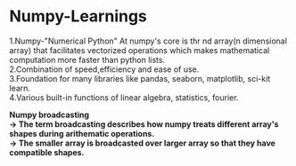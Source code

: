 # Numpy-Learnings
1.Numpy-"Numerical Python" At numpy's core is thr nd array(n dimensional array) that facilitates vectorized operations which makes mathematical computation more faster than python lists.  
2.Combination of speed,efficiency and ease of use.  
3.Foundation for many libraries like pandas, seaborn, matplotlib, sci-kit learn.  
4.Various built-in functions of linear algebra, statistics, fourier.  

<B>Numpy broadcasting<B>  
-> The term broadcasting describes how numpy treats different array's shapes during arithematic operations.  
-> The smaller array is broadcasted over larger array so that they have compatible shapes.  
